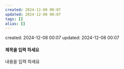 ```yaml
---
created: 2024-12-08 00:07
updated: 2024-12-08 00:07
tags: []
alias: []
---
```


created: 2024-12-08 00:07
updated: 2024-12-08 00:07

#### 제목을 입력 하세요

내용을 입력 하세요